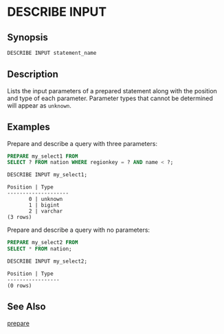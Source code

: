 DESCRIBE INPUT
==============

Synopsis
--------

``` sql
DESCRIBE INPUT statement_name
```

Description
-----------

Lists the input parameters of a prepared statement along with the position and type of each parameter. Parameter types that cannot be determined will appear as `unknown`.

Examples
--------

Prepare and describe a query with three parameters:

``` sql
PREPARE my_select1 FROM
SELECT ? FROM nation WHERE regionkey = ? AND name < ?;
```

``` sql
DESCRIBE INPUT my_select1;
```

``` 
Position | Type
--------------------
       0 | unknown
       1 | bigint
       2 | varchar
(3 rows)
```

Prepare and describe a query with no parameters:

``` sql
PREPARE my_select2 FROM
SELECT * FROM nation;
```

``` sql
DESCRIBE INPUT my_select2;
```

``` 
Position | Type
-----------------
(0 rows)
```

See Also
--------

[prepare](./prepare.html)
